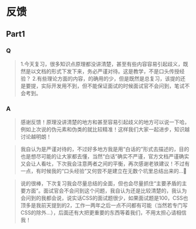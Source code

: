 # 反馈

## Part1

### Q

> 1.今天复习，很多知识点原理都没讲清楚，甚至有些内容容易引起歧义，既然是以文档的形式下发下来，务必严谨对待。这是教学，不是口头传授经验？ 2.有些理论方面的内容，的确用的少，但是既然是总复习，该提的还是要提，实际开发用不到，但不能保证面试的时候面试官不会问到，笔试不会考到。

### A

> 感谢反馈！原理没讲清楚的地方和甚至容易引起歧义的地方可以说一下哈，例如上次说的伪元素和伪类的就比较精准！这样我们大家一起进步，知识越讨论越明朗！

> 我自认为是严谨对待的，不过好多地方我是用“白话的”形式去描述的，目的也是想尽可能的让大家都去懂，当然“白话”确实不严谨，官方文档严谨确实又会让人看吐，下次我会注意两者之间的平衡，再次感谢老铁建议！不过有一点，有时候我的“口头经验”又何尝不是建立在无数个坑里总结出来的...🤔

> 说的很棒，下次复习我会尽量总结的全面，但也会尽量抓住“主要矛盾的主要方面”。面试官会不会问到这个问题，我自认为还是比较清楚的，我认为会问到的我都会说，说实话CSS的面试题很少，如果面试题是100，CSS也顶多是我前天提到的2，工作一两年之后一点不问都有可能（当然若专门写CSS的除外...），后面还有大把更重要的东西等着我们，不用太担心请相信我！